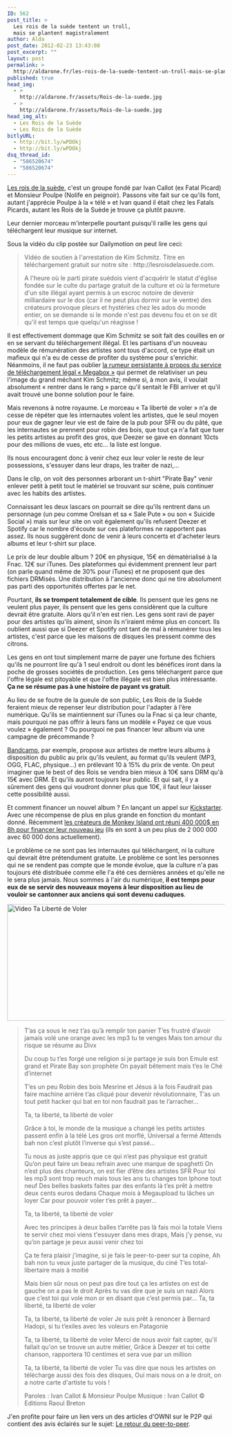```yaml
---
ID: 562
post_title: >
  Les rois de la suède tentent un troll,
  mais se plantent magistralement
author: Alda
post_date: 2012-02-23 13:43:08
post_excerpt: ""
layout: post
permalink: >
  http://aldarone.fr/les-rois-de-la-suede-tentent-un-troll-mais-se-plantent-magistralement/
published: true
head_img:
  - >
    http://aldarone.fr/assets/Rois-de-la-suede.jpg
  - >
    http://aldarone.fr/assets/Rois-de-la-suede.jpg
head_img_alt:
  - Les Rois de la Suède
  - Les Rois de la Suède
bitlyURL:
  - http://bit.ly/wPDOkj
  - http://bit.ly/wPDOkj
dsq_thread_id:
  - "586520674"
  - "586520674"
---
```

<a href="http://lesroisdelasuede.com">Les rois de la suède</a>, c'est un groupe fondé par Ivan Callot (ex Fatal Picard) et Monsieur Poulpe (Nolife en peignoir). Passons vite fait sur ce qu'ils font, autant j'apprécie Poulpe à la « télé » et Ivan quand il était chez les Fatals Picards, autant les Rois de la Suède je trouve ça plutôt pauvre.

Leur dernier morceau m'interpelle pourtant puisqu'il raille les gens qui téléchargent leur musique sur internet.

Sous la vidéo du clip postée sur Dailymotion on peut lire ceci:
<blockquote>Vidéo de soutien à l'arrestation de Kim Schmitz.
Titre en téléchargement gratuit sur notre site : http://lesroisdelasuede.com.

A l'heure où le parti pirate suédois vient d'acquérir le statut d'église fondée sur le culte du partage gratuit de la culture et où la fermeture d'un site illégal ayant permis à un escroc notoire de devenir milliardaire sur le dos (car il ne peut plus dormir sur le ventre) des créateurs provoque pleurs et hystéries chez les ados du monde entier, on se demande si le monde n'est pas devenu fou et on se dit qu'il est temps que quelqu'un réagisse !</blockquote>

Il est effectivement dommage que Kim Schmitz se soit fait des couilles en or en se servant du téléchargement illégal. Et les partisans d'un nouveau modèle de rémunération des artistes sont tous d'accord, ce type était un mafieux qui n'a eu de cesse de profiter du système pour s'enrichir. Néanmoins, il ne faut pas oublier <a href="http://www.linformaticien.com/actualites/id/23262/megabox-la-vraie-raison-de-la-fermeture-de-megaupload-par-le-fbi.aspx">la rumeur persistante à propos du service de téléchargement légal « Megabox »</a> qui permet de relativiser un peu l'image du grand méchant Kim Schmitz; même si, à mon avis, il voulait absolument « rentrer dans le rang » parce qu'il sentait le FBI arriver et qu'il avait trouvé une bonne solution pour le faire.

Mais revenons à notre royaume. Le morceau « Ta liberté de voler » n'a de cesse de répéter que les internautes volent les artistes, que le seul moyen pour eux de gagner leur vie est de faire de la pub pour SFR ou du pâté, que les internautes se prennent pour robin des bois, que tout ça n'a fait que tuer les petits artistes au profit des gros, que Deezer se gave en donnant 10cts pour des millions de vues, etc etc… la liste est longue.

Ils nous encouragent donc à venir chez eux leur voler le reste de leur possessions, s'essuyer dans leur draps, les traiter de nazi,…

Dans le clip, on voit des personnes arborant un t-shirt "Pirate Bay" venir enlever petit à petit tout le matériel se trouvant sur scène, puis continuer avec les habits des artistes.

Connaissant les deux lascars on pourrait se dire qu'ils rentrent dans un personnage (un peu comme Orelsan et sa « Sale Pute » ou son « Suicide Social ») mais sur leur site on voit également qu'ils refusent Deezer et Spotify car le nombre d'écoute sur ces plateformes ne rapportent pas assez. Ils nous suggèrent donc de venir à leurs concerts et d'acheter leurs albums et leur t-shirt sur place.

Le prix de leur double album ? 20€ en physique, 15€ en dématérialisé à la Fnac. 12€ sur iTunes. Des plateformes qui évidemment prennent leur part (on parle quand même de 30% pour iTunes) et ne proposent que des fichiers DRMisés. Une distribution à l'ancienne donc qui ne tire absolument pas parti des opportunités offertes par le net.

Pourtant, <strong>ils se trompent totalement de cible</strong>. Ils pensent que les gens ne veulent plus payer, ils pensent que les gens considèrent que la culture devrait être gratuite. Alors qu'il n'en est rien. Les gens sont ravi de payer pour des artistes qu'ils aiment, sinon ils n'iraient même plus en concert. Ils oublient aussi que si Deezer et Spotify ont tant de mal à rémunérer tous les artistes, c'est parce que les maisons de disques les pressent comme des citrons.

Les gens en ont tout simplement marre de payer une fortune des fichiers qu'ils ne pourront lire qu'à 1 seul endroit ou dont les bénéfices iront dans la poche de grosses sociétés de production. Les gens téléchargent parce que l'offre légale est pitoyable et que l'offre illégale est bien plus intéressante. <strong>Ça ne se résume pas à une histoire de payant vs gratuit</strong>.

Au lieu de se foutre de la gueule de son public, Les Rois de la Suède feraient mieux de repenser leur distribution pour l'adapter à l'ère numérique. Qu'ils se maintiennent sur iTunes ou la Fnac si ça leur chante, mais pourquoi ne pas offrir à leurs fans un modèle « Payez ce que vous voulez » également ? Ou pourquoi ne pas financer leur album via une campagne de précommande ?

<a href="http://bandcamp.com/">Bandcamp</a>, par exemple, propose aux artistes de mettre leurs albums à disposition du public au prix qu'ils veulent, au format qu'ils veulent (MP3, OGG, FLAC, physique…) en prélevant 10 à 15% du prix de vente. On peut imaginer que le best of des Rois se vendra bien mieux à 10€ sans DRM qu'à 15€ avec DRM. Et qu'ils auront toujours leur public. Et qui sait, il y a sûrement des gens qui voudront donner plus que 10€, il faut leur laisser cette possibilité aussi.

Et comment financer un nouvel album ? En lançant un appel sur <a href="http://www.kickstarter.com/">Kickstarter</a>. Avec une récompense de plus en plus grande en fonction du montant donné. Récemment <a href="http://www.kickstarter.com/projects/66710809/double-fine-adventure">les créateurs de Monkey Island ont réuni 400 000$ en 8h pour financer leur nouveau jeu</a> (ils en sont à un peu plus de 2 000 000 avec 60 000 dons actuellement).

Le problème ce ne sont pas les internautes qui téléchargent, ni la culture qui devrait être prétendument gratuite. Le problème ce sont les personnes qui ne se rendent pas compte que le monde évolue, que la culture n'a pas toujours été distribuée comme elle l'a été ces dernières années et qu'elle ne le sera plus jamais. Nous sommes à l'air du numérique, <strong>il est temps pour eux de se servir des nouveaux moyens à leur disposition au lieu de vouloir se cantonner aux anciens qui sont devenu caduques</strong>.

<a class="dailymotion" href="http://www.dailymotion.com/video/xox1zi_les-rois-de-la-suede-ta-liberte-de-voler_music"><img src="http://aldarone.fr/wp-content/uploads/2012/02/ta-liberte-de-voler-video.jpg" alt="Video Ta Liberté de Voler" title="Video Ta Liberté de Voler" width="540" height="270" class="aligncenter size-full wp-image-566" /></a>

<blockquote>T’as ça sous le nez
t’as qu’à remplir ton panier
T’es frustré d’avoir jamais volé une orange
avec les mp3 tu te venges
Mais ton amour du risque
se résume au Divx

Du coup tu t’es forgé une religion si je partage je suis bon
Emule est grand et Pirate Bay son prophète
On payait bêtement mais t’es le Ché d’internet

T’es un peu Robin des bois
Mesrine et Jésus à la fois
Faudrait pas faire machine arrière
t’as cliqué pour devenir révolutionnaire,
T’as un tout petit hacker qui bat en toi
non faudrait pas te l’arracher...

Ta, ta liberté, ta liberté de voler

Grâce à toi, le monde de la musique a changé
les petits artistes passent enfin à la télé
Les gros ont morflé, Universal a fermé
Attends bah non c’est plutôt l’inverse qui s’est passé...

Tu nous as juste appris que ce qui n’est pas physique est gratuit
Qu’on peut faire un beau refrain avec une marque de spaghetti
On n’est plus des chanteurs, on est fier d’être des artistes SFR
Pour toi les mp3 sont trop reuch
mais tous les ans tu changes ton Iphone tout neuf
Des belles baskets faites par des enfants
là t’es prêt à mettre deux cents euros dedans
Chaque mois à Megaupload tu lâches un loyer
Car pour pouvoir voler t’es prêt à payer...

Ta, ta liberté, ta liberté de voler

Avec tes principes à deux balles
t’arrête pas là fais moi la totale
Viens te servir chez moi
viens t'essuyer dans mes draps,
Mais j’y pense, vu qu’on partage
je peux aussi venir chez toi

Ça te fera plaisir j’imagine, si je fais le peer-to-peer sur ta copine,
Ah bah non tu veux juste partager de la musique, du ciné
T’es total-libertaire mais à moitié

Mais bien sûr nous on peut pas dire tout ça
les artistes on est de gauche on a pas le droit
Après tu vas dire que je suis un nazi
Alors que c’est toi qui vole mon or en disant que c’est permis par...
Ta, ta liberté, ta liberté de voler

Ta, ta liberté, ta liberté de voler
Je suis prêt à renoncer à Bernard Hadopi, si tu t’exiles avec les voleurs en Patagonie

Ta, ta liberté, ta liberté de voler
Merci de nous avoir fait capter, qu'il fallait qu'on se trouve un autre métier,
Grâce à Deezer et toi cette chanson, rapportera 10 centimes et sera vue par un million

Ta, ta liberté, ta liberté de voler
Tu vas dire que nous les artistes on télécharge aussi des fois des disques,
Oui mais nous on a le droit, on a notre carte d'artiste tu vois !

Paroles : Ivan Callot &amp; Monsieur Poulpe
Musique : Ivan Callot
© Editions Raoul Breton
</blockquote>

J'en profite pour faire un lien vers un des articles d'OWNI sur le P2P qui contient des avis éclairés sur le sujet: <a href="http://owni.fr/2012/02/21/le-retour-du-peer-to-peer/">Le retour du peer-to-peer</a>.